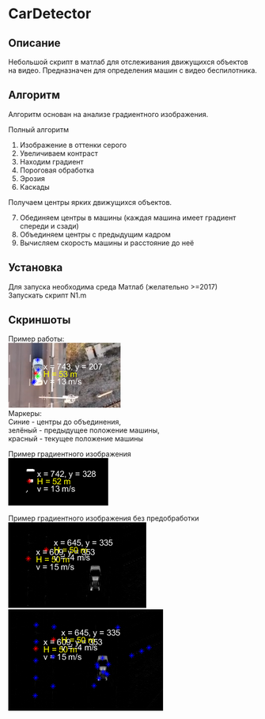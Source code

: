# CarDetector

##  Описание
Небольшой скрипт в матлаб для отслеживания движущихся объектов на видео. Предназначен для определения машин  с видео беспилотника. 

## Алгоритм
Алгоритм основан на анализе градиентного изображения. 

Полный алгоритм
1. Изображение в оттенки серого
2. Увеличиваем контраст
3. Находим градиент
4. Пороговая обработка
5. Эрозия
6. Каскады

Получаем центры ярких движущихся объектов.

7. Обединяем центры в машины (каждая машина имеет градиент спереди и сзади)
8. Объединяем центры с предыдущим кадром
9. Вычисляем скорость машины и расстояние до неё

  ## Установка
  Для запуска необходима среда Матлаб (желательно >=2017)  
  Запускать скрипт N1.m
  
  ## Скриншоты
  Пример работы:  
  ![Пример работы](/images/car.png)  
  Маркеры:  
  Синие - центры до объединения,   
  зелёный - предыдущее положение машины,   
  красный - текущее положение машины  
  
  Пример градиентного изображения  
  ![Пример градиентного изображения](/images/car2.png)  
  
  Пример градиентного изображения без предобработки  
  ![Пример градиентного изображения](/images/car3.png)
  ![Пример градиентного изображения](/images/car4.png)  
